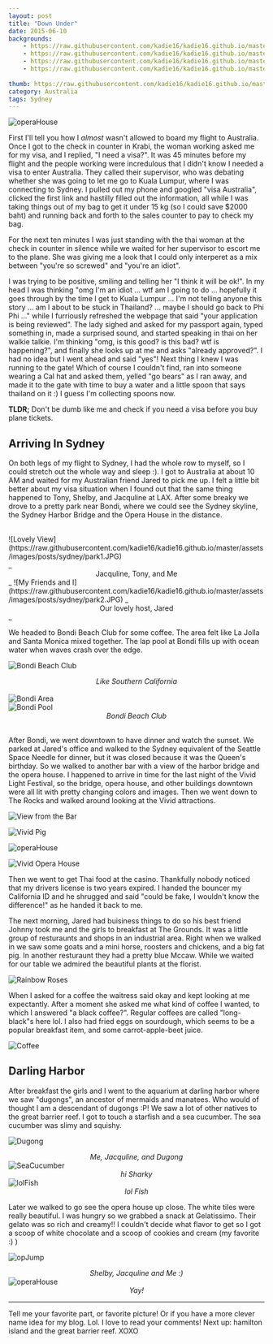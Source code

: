 ```yaml
---
layout: post
title: "Down Under"
date: 2015-06-10
backgrounds:
    - https://raw.githubusercontent.com/kadie16/kadie16.github.io/master/assets/images/posts/sydney/opGroup.JPG
    - https://raw.githubusercontent.com/kadie16/kadie16.github.io/master/assets/images/posts/sydney/bondiReef.JPG
    - https://raw.githubusercontent.com/kadie16/kadie16.github.io/master/assets/images/posts/sydney/vividBuilding.JPG
    - https://raw.githubusercontent.com/kadie16/kadie16.github.io/master/assets/images/posts/sydney/flowers.JPG
    
thumb: https://raw.githubusercontent.com/kadie16/kadie16.github.io/master/assets/images/posts/sydney/sydMe.JPG
category: Australia
tags: Sydney
---
```

![operaHouse](https://raw.githubusercontent.com/kadie16/kadie16.github.io/master/assets/images/posts/sydney/opCute.JPG) <br>

First I'll tell you how I _almost_ wasn't allowed to board my flight to Australia. Once I got to the check in counter in Krabi, the woman working asked me for my visa, and I replied, "I need a visa?". It was 45 minutes before my flight and the people working were incredulous that I didn't know I needed a visa to enter Australia. They called their supervisor, who was debating whether she was going to let me go to Kuala Lumpur, where I was connecting to Sydney. I pulled out my phone and googled "visa Australia", clicked the first link and hastilly filled out the information, all while I was taking things out of my bag to get it under 15 kg (so I could save $2000 baht) and running back and forth to the sales counter to pay to check my bag.

 For the next ten minutes I was just standing with the thai woman at the check in counter in silence while we waited for her supervisor to escort me to the plane. She was giving me a look that I could only interperet as a mix between "you're so screwed" and "you're an idiot".

I was trying to be positive, smiling and telling her "I think it will be ok!". In my head I was thinking "omg I'm an idiot ... wtf am I going to do ... hopefully it goes through by the time I get to Kuala Lumpur ... I'm not telling anyone this story ... am I about to be stuck in Thailand? ... maybe I should go back to Phi Phi ..." while I furriously refreshed the webpage that said "your application is being reviewed". The lady sighed and asked for my passport again, typed something in, made a surprised sound, and started speaking in thai on her walkie talkie. I'm thinking "omg, is this good? is this bad? wtf is happening?", and finally she looks up at me and asks "already approved?". I had no idea but I went ahead and said "yes"! Next thing I knew I was running to the gate! Which of course I couldn't find, ran into someone wearing a Cal hat and asked them, yelled "go bears" as I ran away, and made it to the gate with time to buy a water and a little spoon that says thailand on it :) I guess I'm collecting spoons now.

**TLDR;** Don't be dumb like me and check if you need a visa before you buy plane tickets. 

## Arriving In Sydney 
On both legs of my flight to Sydney, I had the whole row to myself, so I could stretch out the whole way and sleep :). I got to Australia at about 10 AM and waited for my Australian friend Jared to pick me up. I felt a little bit better about my visa situation when I found out that the same thing happened to Tony, Shelby, and Jacquline at LAX. After some breaky we drove to a pretty park near Bondi, where we could see the Sydney skyline, the Sydney Harbor Bridge and the Opera House in the distance. 


<br>
![Lovely View](https://raw.githubusercontent.com/kadie16/kadie16.github.io/master/assets/images/posts/sydney/park1.JPG)
<br> _<center>Jacquline, Tony, and Me</center>_
![My Friends and I](https://raw.githubusercontent.com/kadie16/kadie16.github.io/master/assets/images/posts/sydney/park2.JPG)
_<center>Our lovely host, Jared</center>_
<br> 

We headed to Bondi Beach Club for some coffee. The area felt like La Jolla and Santa Monica mixed together. The lap pool at Bondi fills up with ocean water when waves crash over the edge. 

![Bondi Beach Club](https://raw.githubusercontent.com/kadie16/kadie16.github.io/master/assets/images/posts/sydney/bondi1.JPG)
_<center>Like Southern California</center>_
<br>
![Bondi Area](https://raw.githubusercontent.com/kadie16/kadie16.github.io/master/assets/images/posts/sydney/bondiReef.JPG)
<br> 
![Bondi Pool](https://raw.githubusercontent.com/kadie16/kadie16.github.io/master/assets/images/posts/sydney/bondiClub.JPG) <br>
_<center>Bondi Beach Club</center>_
<br> 

After Bondi, we went downtown to have dinner and watch the sunset. We parked at Jared's office and walked to the Sydney equivalent of the Seattle Space Needle for dinner, but it was closed because it was the Queen's birthday. So we walked to another bar with a view of the harbor bridge and the opera house. I happened to arrive in time for the last night of the Vivid Light Festival, so the bridge, opera house, and other buildings downtown were all lit with pretty changing colors and images. Then we went down to The Rocks and walked around looking at the Vivid attractions. 

![View from the Bar](https://raw.githubusercontent.com/kadie16/kadie16.github.io/master/assets/images/posts/sydney/vividSkyLine.JPG)

![Vivid Pig](https://raw.githubusercontent.com/kadie16/kadie16.github.io/master/assets/images/posts/sydney/vividOp.JPG)

![operaHouse](https://raw.githubusercontent.com/kadie16/kadie16.github.io/master/assets/images/posts/sydney/vividOp2.jpg) <br>

![Vivid Opera House](https://raw.githubusercontent.com/kadie16/kadie16.github.io/master/assets/images/posts/sydney/vividOp3.JPG)

Then we went to get Thai food at the casino. Thankfully nobody noticed that my drivers license is two years expired. I handed the bouncer my California ID and he shrugged and said "could be fake, I wouldn't know the difference!" as he handed it back to me. 

The next morning, Jared had buisiness things to do so his best friend Johnny took me and the girls to breakfast at The Grounds. It was a little group of resturaunts and shops in an industrial area. Right when we walked in we saw some goats and a mini horse, roosters and chickens, and a big fat pig. In another resturaunt they had a pretty blue Mccaw. While we waited for our table we admired the beautiful plants at the florist. 

![Rainbow Roses](https://raw.githubusercontent.com/kadie16/kadie16.github.io/master/assets/images/posts/sydney/rainbowRoses.JPG)

When I asked for a coffee the waitress said okay and kept looking at me expectantly. After a moment she asked me what kind of coffee I wanted, to which I answered "a black coffee?". Regular coffees are called "long-black"s here lol. I also had fried eggs on sourdough, which seems to be a popular breakfast item, and some carrot-apple-beet juice. 

![Coffee](https://raw.githubusercontent.com/kadie16/kadie16.github.io/master/assets/images/posts/sydney/grounds.JPG) 


## Darling Harbor

After breakfast the girls and I went to the aquarium at darling harbor where we saw "dugongs", an ancestor of mermaids and manatees. Who would of thought I am a descendant of dugongs :P! We saw a lot of other natives to the great barrier reef. I got to touch a starfish and a sea cucumber. The sea cucumber was slimy and squishy. 

![Dugong](https://raw.githubusercontent.com/kadie16/kadie16.github.io/master/assets/images/posts/sydney/dugong.JPG)_<center>Me, Jacquline, and Dugong</center>_
![SeaCucumber](https://raw.githubusercontent.com/kadie16/kadie16.github.io/master/assets/images/posts/sydney/aqShark.JPG) _<center>hi Sharky</center>_
![lolFish](https://raw.githubusercontent.com/kadie16/kadie16.github.io/master/assets/images/posts/sydney/aqLol.JPG) _<center>lol Fish</center>_

Later we walked to go see the opera house up close. The white tiles were really beautiful. I was hungry so we grabbed a snack at Gelatissimo. Their gelato was so rich and creamy!! I couldn't decide what flavor to get so I got a scoop of white chocolate and a scoop of cookies and cream (my favorite :) ) 

![opJump](https://raw.githubusercontent.com/kadie16/kadie16.github.io/master/assets/images/posts/sydney/opGroup.JPG) _<center>Shelby, Jacquline and Me :) </center>_
![operaHouse](https://raw.githubusercontent.com/kadie16/kadie16.github.io/master/assets/images/posts/sydney/opJump.JPG) _<center>Yay!</center>_

*** 

Tell me your favorite part, or favorite picture! Or if you have a more clever name idea for my blog. Lol. I love to read your comments! Next up: hamilton island and the great barrier reef. XOXO 




